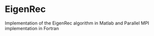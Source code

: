 # EigenRec
Implementation of the EigenRec algorithm
in Matlab and Parallel MPI implementation in Fortran
